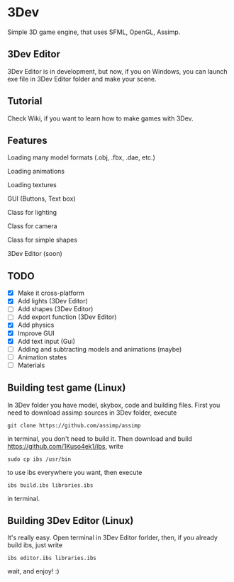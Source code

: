 # 3Dev
Simple 3D game engine, that uses SFML, OpenGL, Assimp. 
## 3Dev Editor
3Dev Editor is in development, but now, if you on Windows, you can launch exe file in 3Dev Editor folder and make your scene.
## Tutorial
Check Wiki, if you want to learn how to make games with 3Dev.
## Features
Loading many model formats (.obj, .fbx, .dae, etc.)

Loading animations

Loading textures

GUI (Buttons, Text box)

Class for lighting

Class for camera

Class for simple shapes

3Dev Editor (soon)
## TODO
- [x] Make it cross-platform
- [x] Add lights (3Dev Editor)
- [ ] Add shapes (3Dev Editor)
- [ ] Add export function (3Dev Editor)
- [x] Add physics
- [x] Improve GUI
- [x] Add text input (Gui) 
- [ ] Adding and subtracting models and animations (maybe)
- [ ] Animation states
- [ ] Materials
## Building test game (Linux)
In 3Dev folder you have model, skybox, code and building files. First you need to download assimp sources in 3Dev folder, execute
```
git clone https://github.com/assimp/assimp
```
in terminal, you don't need to build it. Then download and build https://github.com/1Kuso4ek1/ibs, write
```
sudo cp ibs /usr/bin
```
to use ibs everywhere you want, then execute
```
ibs build.ibs libraries.ibs
```
in terminal.
## Building 3Dev Editor (Linux)
It's really easy. Open terminal in 3Dev Editor forlder, then, if you already build ibs, just write
```
ibs editor.ibs libraries.ibs
```
wait, and enjoy! :)
